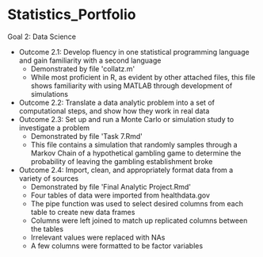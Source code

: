 # Statistics_Portfolio
Goal 2: Data Science
  - Outcome 2.1: Develop fluency in one statistical programming language and gain familiarity with a second language
    + Demonstrated by file 'collatz.m'
    + While most proficient in R, as evident by other attached files, this file shows familiarity with using MATLAB through development of simulations
  - Outcome 2.2: Translate a data analytic problem into a set of computational steps, and show how they work in real data
  - Outcome 2.3: Set up and run a Monte Carlo or simulation study to investigate a problem
    + Demonstrated by file 'Task 7.Rmd'
    + This file contains a simulation that randomly samples through a Markov Chain of a hypothetical gambling game to determine the probability of leaving the gambling establishment broke
  - Outcome 2.4: Import, clean, and appropriately format data from a variety of sources
    + Demonstrated by file 'Final Analytic Project.Rmd'
    + Four tables of data were imported from healthdata.gov 
    + The pipe function was used to select desired columns from each table to create new data frames
    + Columns were left joined to match up replicated columns between the tables
    + Irrelevant values were replaced with NAs
    + A few columns were formatted to be factor variables
    
